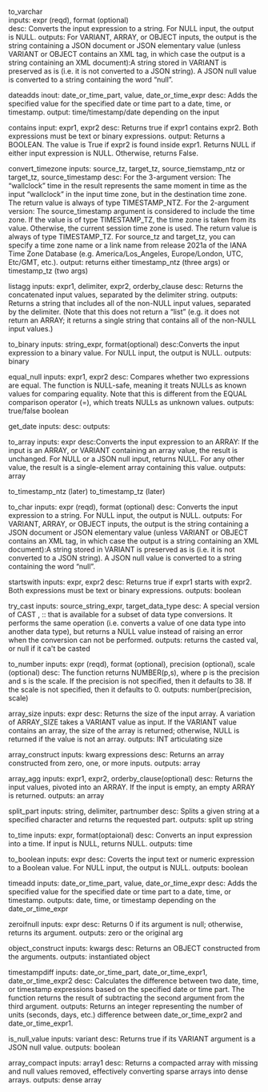 to_varchar <br> 
inputs: expr (reqd), format (optional) <br> 
desc: Converts the input expression to a string. For NULL input, the output is NULL.
outputs: For VARIANT, ARRAY, or OBJECT inputs, the output is the string containing a JSON document or JSON elementary value (unless VARIANT or OBJECT contains an XML tag, in which case the output is a string containing an XML document):A string stored in VARIANT is preserved as is (i.e. it is not converted to a JSON string).
A JSON null value is converted to a string containing the word “null”. <br> 

dateadds
inout: date_or_time_part, value, date_or_time_expr
desc: Adds the specified value for the specified date or time part to a date, time, or timestamp.
output: time/timestamp/date depending on the input

contains
input: expr1, expr2
desc: Returns true if expr1 contains expr2. Both expressions must be text or binary expressions.
output: Returns a BOOLEAN. The value is True if expr2 is found inside expr1. Returns NULL if either input expression is NULL. Otherwise, returns False.

convert_timezone
inputs: source_tz, target_tz, source_tiemstamp_ntz or target_tz, source_timestamp
desc: For the 3-argument version:
The “wallclock” time in the result represents the same moment in time as the input “wallclock” in the input time zone, but in the destination time zone.
The return value is always of type TIMESTAMP_NTZ.
For the 2-argument version:
The source_timestamp argument is considered to include the time zone. If the value is of type TIMESTAMP_TZ, the time zone is taken from its value. Otherwise, the current session time zone is used.
The return value is always of type TIMESTAMP_TZ.
For source_tz and target_tz, you can specify a time zone name or a link name from release 2021a of the IANA Time Zone Database (e.g. America/Los_Angeles, Europe/London, UTC, Etc/GMT, etc.).
output: returns either timestamp_ntz (three args) or timestamp_tz (two args)

listagg
inputs: expr1, delimiter, expr2, orderby_clause
desc: Returns the concatenated input values, separated by the delimiter string.
outputs: Returns a string that includes all of the non-NULL input values, separated by the delimiter. (Note that this does not return a “list” (e.g. it does not return an ARRAY; it returns a single string that contains all of the non-NULL input values.)

to_binary
inputs: string_expr, format(optional)
desc:Converts the input expression to a binary value. For NULL input, the output is NULL.
outputs: binary

equal_null
inputs: expr1, expr2
desc: Compares whether two expressions are equal. The function is NULL-safe, meaning it treats NULLs as known values for comparing equality. Note that this is different from the EQUAL comparison operator (=), which treats NULLs as unknown values.
outputs: true/false boolean

get_date
inputs:
desc:
outputs:

to_array
inputs: expr
desc:Converts the input expression to an ARRAY:
If the input is an ARRAY, or VARIANT containing an array value, the result is unchanged.
For NULL or a JSON null input, returns NULL.
For any other value, the result is a single-element array containing this value.
outputs: array

to_timestamp_ntz (later)
to_timestamp_tz (later)


to_char 
inputs: expr (reqd), format (optional)
desc: Converts the input expression to a string. For NULL input, the output is NULL.
outputs: For VARIANT, ARRAY, or OBJECT inputs, the output is the string containing a JSON document or JSON elementary value (unless VARIANT or OBJECT contains an XML tag, in which case the output is a string containing an XML document):A string stored in VARIANT is preserved as is (i.e. it is not converted to a JSON string).
A JSON null value is converted to a string containing the word “null”.

startswith
inputs: expr, expr2
desc: Returns true if expr1 starts with expr2. Both expressions must be text or binary expressions.
outputs: boolean

try_cast
inputs: source_string_expr, target_data_type
desc: A special version of CAST , :: that is available for a subset of data type conversions. It performs the same operation (i.e. converts a value of one data type into another data type), but returns a NULL value instead of raising an error when the conversion can not be performed.
outputs: returns the casted val, or null if it ca't be casted

to_number
inputs: expr (reqd), format (optional), precision (optional), scale (optional)
desc: The function returns NUMBER(p,s), where p is the precision and s is the scale. If the precision is not specified, then it defaults to 38. If the scale is not specified, then it defaults to 0.
outputs: number(precision, scale)

array_size
inputs: expr
desc: Returns the size of the input array. A variation of ARRAY_SIZE takes a VARIANT value as input. If the VARIANT value contains an array, the size of the array is returned; otherwise, NULL is returned if the value is not an array.
outputs: INT articulating size

array_construct
inputs: kwarg expressions
desc: Returns an array constructed from zero, one, or more inputs.
outputs: array

array_agg
inputs: expr1, expr2, orderby_clause(optional)
desc: Returns the input values, pivoted into an ARRAY. If the input is empty, an empty ARRAY is returned.
outputs: an array

split_part
inputs: string, delimiter, partnumber
desc: Splits a given string at a specified character and returns the requested part.
outputs: split up string

to_time
inputs: expr, format(optaional)
desc: Converts an input expression into a time. If input is NULL, returns NULL.
outputs: time

to_boolean
inputs: expr
desc: Coverts the input text or numeric expression to a Boolean value. For NULL input, the output is NULL.
outputs: boolean

timeadd
inputs: date_or_time_part, value, date_or_time_expr
desc: Adds the specified value for the specified date or time part to a date, time, or timestamp.
outputs: date, time, or timestamp depending on the date_or_time_expr

zeroifnull
inputs: expr
desc: Returns 0 if its argument is null; otherwise, returns its argument.
outputs: zero or the original arg

object_construct
inputs: kwargs
desc: Returns an OBJECT constructed from the arguments.
outputs: instantiated object

timestampdiff
inputs: date_or_time_part, date_or_time_expr1, date_or_time_expr2
desc: Calculates the difference between two date, time, or timestamp expressions based on the specified date or time part. The function returns the result of subtracting the second argument from the third argument.
outputs: Returns an integer representing the number of units (seconds, days, etc.) difference between date_or_time_expr2 and date_or_time_expr1.

is_null_value
inputs: variant
desc: Returns true if its VARIANT argument is a JSON null value.
outputs: boolean 

array_compact
inputs: array1
desc: Returns a compacted array with missing and null values removed, effectively converting sparse arrays into dense arrays. 
outputs: dense array



